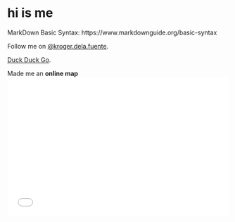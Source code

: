 <h1>hi is me</h1>

<p>MarkDown Basic Syntax: https://www.markdownguide.org/basic-syntax<br>

Follow me on [@kroger.dela.fuente](https://www.instagram.com/kroger.dela.fuente).
 
[Duck Duck Go](https://duckduckgo.com "The best search engine for privacy").

<p>Made me an <strong>online map</strong><br>
<iframe width="100%" height="315" src="qgis2web_2019_09_19-20_08_40_894345/index.html" frameborder="0" allowfullscreen=""></iframe>
